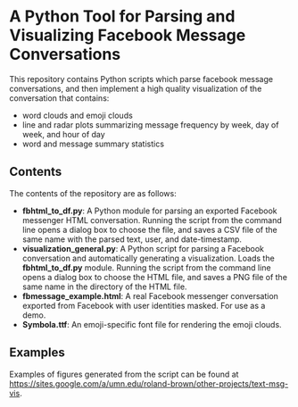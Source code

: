 # A Python Tool for Parsing and Visualizing Facebook Message Conversations
This repository contains Python scripts which parse facebook message conversations, and then implement a high quality visualization of the conversation that contains:
  - word clouds and emoji clouds
  - line and radar plots summarizing message frequency by week, day of week, and hour of day
  - word and message summary statistics
  
## Contents
The contents of the repository are as follows:

  - **fbhtml_to_df.py**: A Python module for parsing an exported Facebook messenger HTML conversation. Running the script from the command line opens a dialog box to choose the file, and saves a CSV file of the same name with the parsed text, user, and date-timestamp.
  - **visualization_general.py**: A Python script for parsing a Facebook conversation and automatically generating a visualization.  Loads the **fbhtml_to_df.py** module. Running the script from the command line opens a dialog box to choose the HTML file, and saves a PNG file of the same name in the directory of the HTML file.
  - **fbmessage_example.html**: A real Facebook messenger conversation exported from Facebook with user identities masked. For use as a demo.
  - **Symbola.ttf**: An emoji-specific font file for rendering the emoji clouds.
  
## Examples
Examples of figures generated from the script can be found at https://sites.google.com/a/umn.edu/roland-brown/other-projects/text-msg-vis.